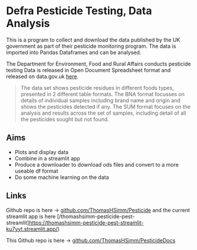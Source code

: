 # Defra Pesticide Testing, Data Analysis

This is a program to collect and download the data published by the UK government as part of their pesticide monitoring program. The data is imported into Pandas Dataframes and can be analysed.

The Department for Environment, Food and Rural Affairs conducts pesticide testing Data is released in Open Document Spreadsheet format and released on data.gov.uk [here](https://data.gov.uk/dataset/5d5028ef-9918-4ab7-8755-81f3ad06f308/pesticide-residues-in-food).

>    The data set shows pesticide residues in different foods types, presented in 2 different table formats. The BNA format focusses on details of individual samples including brand name and origin and shows the pesticides detected if any. The SUM format focuses on the analysis and results across the set of samples, including detail of all the pesticides sought but not found.

## Aims

- Plots and display data
- Combine in a streamlit app
- Produce a downloader to download ods files and convert to a more useable df format
- Do some machine learning on the data

## Links

Github repo is here -> [github.com/ThomasHSimm/Pesticide](https://github.com/ThomasHSimm/Pesticide) and the current streamlit app is here [/thomashsimm-pesticide-pest-streamlit]https://thomashsimm-pesticide-pest-streamlit-ku7yyt.streamlit.app/)

This Github repo is here -> [github.com/ThomasHSimm/PesticideDocs](https://github.com/ThomasHSimm/PesticideDocs)